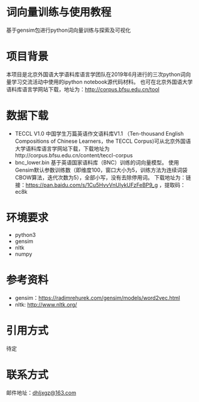 # 词向量训练与使用教程
 基于gensim包进行python词向量训练与探索及可视化
# 项目背景
本项目是北京外国语大学语料库语言学团队在2019年6月进行的三次python词向量学习交流活动中使用的ipython notebook源代码材料。
也可在北京外国语大学语料库语言学网站下载，地址为：http://corpus.bfsu.edu.cn/tool
# 数据下载
- TECCL V1.0
中国学生万篇英语作文语料库V1.1 （Ten-thousand English Compositions of Chinese Learners，the TECCL Corpus)可从北京外国语大学语料库语言学网站下载，下载地址为http://corpus.bfsu.edu.cn/content/teccl-corpus
- bnc_lower.bin
基于英语国家语料库（BNC）训练的词向量模型。
使用Gensim默认参数训练数（即维度100，窗口大小为5，训练方法为连续词袋CBOW算法，迭代次数为5），全部小写，没有去除停用词。
下载地址为：链接：https://pan.baidu.com/s/1Cu5HvvVnUlykUFzFeBP9_g ，提取码：ec8k 

# 环境要求
- python3
- gensim
- nltk
- numpy
# 参考资料
- gensim：https://radimrehurek.com/gensim/models/word2vec.html
- nltk: http://www.nltk.org/
# 引用方式
待定
# 联系方式
邮件地址：dhljxgz@163.com
